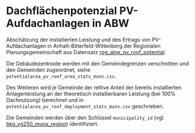 # Dachflächenpotenzial PV-Aufdachanlagen in ABW

Abschätzung der installierten Leistung und des Ertrags von PV-Aufdachanlagen in
Anhalt-Bitterfeld-Wittenberg der Regionalen Planungsgemeinschaft aus Datensatz
[rpg_abw_pv_roof_potential](../../raw/rpg_abw_pv_roof_potential/dataset.md).

Die Gebäudezentroide werden mit den Gemeindegrenzen verschnitten und den
Gemeinden zugeordnet, siehe `potentialarea_pv_roof_area_stats_muns.csv`.

Des Weiteren wird je Gemeinde der reltive Anteil der bereits installierten
Anlagenleistung an der theoretisch installierbaren Leistung (bei
100% Dachnutzung) berechnet und in
`potentialarea_pv_roof_deployment_stats_muns.csv` geschrieben.

Die Gemeinden werden über den Schlüssel `municipality_id` (vgl.
[bkg_vg250_muns_region](../../datasets/bkg_vg250_muns_region/dataset.md))
identifiziert.
